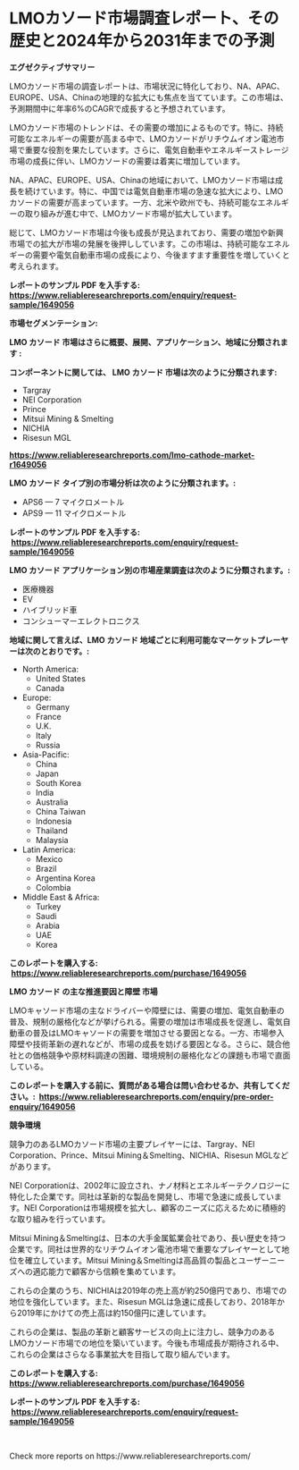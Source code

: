 <p><h1>LMOカソード市場調査レポート、その歴史と2024年から2031年までの予測</h1></p><p><strong>エグゼクティブサマリー</strong></p>
<p><p>LMOカソード市場の調査レポートは、市場状況に特化しており、NA、APAC、EUROPE、USA、Chinaの地理的な拡大にも焦点を当てています。この市場は、予測期間中に年率6%のCAGRで成長すると予想されています。</p><p>LMOカソード市場のトレンドは、その需要の増加によるものです。特に、持続可能なエネルギーの需要が高まる中で、LMOカソードがリチウムイオン電池市場で重要な役割を果たしています。さらに、電気自動車やエネルギーストレージ市場の成長に伴い、LMOカソードの需要は着実に増加しています。</p><p>NA、APAC、EUROPE、USA、Chinaの地域において、LMOカソード市場は成長を続けています。特に、中国では電気自動車市場の急速な拡大により、LMOカソードの需要が高まっています。一方、北米や欧州でも、持続可能なエネルギーの取り組みが進む中で、LMOカソード市場が拡大しています。</p><p>総じて、LMOカソード市場は今後も成長が見込まれており、需要の増加や新興市場での拡大が市場の発展を後押ししています。この市場は、持続可能なエネルギーの需要や電気自動車市場の成長により、今後ますます重要性を増していくと考えられます。</p></p>
<p><strong>レポートのサンプル PDF を入手する: <a href="https://www.reliableresearchreports.com/enquiry/request-sample/1649056">https://www.reliableresearchreports.com/enquiry/request-sample/1649056</a></strong></p>
<p><strong>市場セグメンテーション:</strong></p>
<p><strong> LMO カソード 市場はさらに概要、展開、アプリケーション、地域に分類されます :</strong></p>
<p><strong>コンポーネントに関しては、 LMO カソード 市場は次のように分類されます: &nbsp;</strong></p>
<p><ul><li>Targray</li><li>NEI Corporation</li><li>Prince</li><li>Mitsui Mining & Smelting</li><li>NICHIA</li><li>Risesun MGL</li></ul></p>
<p><strong><a href="https://www.reliableresearchreports.com/lmo-cathode-market-r1649056">https://www.reliableresearchreports.com/lmo-cathode-market-r1649056</a></strong></p>
<p><strong> LMO カソード タイプ別の市場分析は次のように分類されます。:</strong></p>
<p><ul><li>APS6 — 7 マイクロメートル</li><li>APS9 — 11 マイクロメートル</li></ul></p>
<p><strong>レポートのサンプル PDF を入手する: &nbsp;<a href="https://www.reliableresearchreports.com/enquiry/request-sample/1649056">https://www.reliableresearchreports.com/enquiry/request-sample/1649056</a></strong></p>
<p><strong> LMO カソード アプリケーション別の市場産業調査は次のように分類されます。:</strong></p>
<p><ul><li>医療機器</li><li>EV</li><li>ハイブリッド車</li><li>コンシューマーエレクトロニクス</li></ul></p>
<p><strong>地域に関して言えば、LMO カソード 地域ごとに利用可能なマーケットプレーヤーは次のとおりです。:</strong></p>
<p><ul>
    <li>
        North America:
        <ul>
            <li>United States</li>
            <li>Canada</li>
        </ul>
    </li>
    <li>
        Europe:
        <ul>
            <li>Germany</li>
            <li>France</li>
            <li>U.K.</li>
            <li>Italy</li>
            <li>Russia</li>
        </ul>
    </li>
    <li>
        Asia-Pacific:
        <ul>
            <li>China</li>
            <li>Japan</li>
            <li>South Korea</li>
            <li>India</li>
            <li>Australia</li>
            <li>China Taiwan</li>
            <li>Indonesia</li>
            <li>Thailand</li>
            <li>Malaysia</li>
        </ul>
    </li>
    <li>
        Latin America:
        <ul>
            <li>Mexico</li>
            <li>Brazil</li>
            <li>Argentina Korea</li>
            <li>Colombia</li>
        </ul>
    </li>
    <li>
        Middle East & Africa:
        <ul>
            <li>Turkey</li>
            <li>Saudi</li>
            <li>Arabia</li>
            <li>UAE</li>
            <li>Korea</li>
        </ul>
    </li>
    </ul></p>
<p><strong>このレポートを購入する: &nbsp;<a href="https://www.reliableresearchreports.com/purchase/1649056">https://www.reliableresearchreports.com/purchase/1649056</a></strong></p>
<p><strong>LMO カソード の主な推進要因と障壁 市場</strong></p>
<p><p>LMOキャソード市場の主なドライバーや障壁には、需要の増加、電気自動車の普及、規制の厳格化などが挙げられる。需要の増加は市場成長を促進し、電気自動車の普及はLMOキャソードの需要を増加させる要因となる。一方、市場参入障壁や技術革新の遅れなどが、市場の成長を妨げる要因となる。さらに、競合他社との価格競争や原材料調達の困難、環境規制の厳格化などの課題も市場で直面している。</p></p>
<p><strong>このレポートを購入する前に、質問がある場合は問い合わせるか、共有してください。:&nbsp; <a href="https://www.reliableresearchreports.com/enquiry/pre-order-enquiry/1649056">https://www.reliableresearchreports.com/enquiry/pre-order-enquiry/1649056</a></strong></p>
<p><strong>競争環境</strong></p>
<p><p>競争力のあるLMOカソード市場の主要プレイヤーには、Targray、NEI Corporation、Prince、Mitsui Mining＆Smelting、NICHIA、Risesun MGLなどがあります。</p><p>NEI Corporationは、2002年に設立され、ナノ材料とエネルギーテクノロジーに特化した企業です。同社は革新的な製品を開発し、市場で急速に成長しています。NEI Corporationは市場規模を拡大し、顧客のニーズに応えるために積極的な取り組みを行っています。</p><p>Mitsui Mining＆Smeltingは、日本の大手金属鉱業会社であり、長い歴史を持つ企業です。同社は世界的なリチウムイオン電池市場で重要なプレイヤーとして地位を確立しています。Mitsui Mining＆Smeltingは高品質の製品とユーザーニーズへの適応能力で顧客から信頼を集めています。</p><p>これらの企業のうち、NICHIAは2019年の売上高が約250億円であり、市場での地位を強化しています。また、Risesun MGLは急速に成長しており、2018年から2019年にかけての売上高は約150億円に達しています。</p><p>これらの企業は、製品の革新と顧客サービスの向上に注力し、競争力のあるLMOカソード市場での地位を築いています。今後も市場成長が期待される中、これらの企業はさらなる事業拡大を目指して取り組んでいます。</p></p>
<p><strong>このレポートを購入する: &nbsp; <a href="https://www.reliableresearchreports.com/purchase/1649056">https://www.reliableresearchreports.com/purchase/1649056</a></strong></p>
<p><strong>レポートのサンプル PDF を入手する: &nbsp;<a href="https://www.reliableresearchreports.com/enquiry/request-sample/1649056">https://www.reliableresearchreports.com/enquiry/request-sample/1649056</a></strong><strong></strong></p>
<p>&nbsp;</p>
<p>Check more reports on https://www.reliableresearchreports.com/</p>